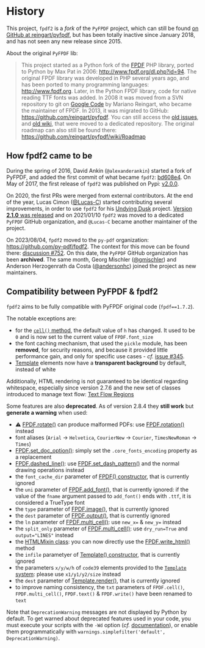 # History #

This project, `fpdf2` is a _fork_ of the `PyFPDF` project, which can still be found [on GitHub at reingart/pyfpdf](https://github.com/reingart/pyfpdf), but has been totally inactive since January 2018, and has not seen any new release since 2015.

About the original `PyFPDF` lib:

> This project started as a Python fork of the [FPDF](http://fpdf.org/) PHP library,
> ported to Python by Max Pat in 2006: <http://www.fpdf.org/dl.php?id=94>.
> The original FPDF library was developed in PHP several years ago,
> and has been ported to many programming languages: <http://www.fpdf.org>.
> Later, in the Python FPDF library, code for native reading TTF fonts was added.
> In 2008 it was moved from a SVN repository to git on [Google Code](https://code.google.com/p/pyfpdf/)
> by Mariano Reingart, who became the maintainer of FPDF.
> In 2013, it was migrated to GitHub: <https://github.com/reingart/pyfpdf>.
> You can still access the [old issues](https://github.com/reingart/pyfpdf_googlecode/issues),
> and [old wiki](https://github.com/reingart/pyfpdf_googlecode/tree/wiki),
> that were moved to a dedicated repository.
> The original roadmap can also still be found there: <https://github.com/reingart/pyfpdf/wiki/Roadmap>

## How fpdf2 came to be ##

During the spring of 2016, David Ankin (`@alexanderankin`) started a fork of PyFPDF, and added the first commit of what became `fpdf2`:
[bd608e4](https://github.com/py-pdf/fpdf2/commits/master?after=1db5f7fdc93eac981c8f1d15856649b68e523ec8+69&branch=master&qualified_name=refs%2Fheads%2Fmaster).
On May of 2017, the first release of `fpdf2` was published on Pypi:
[v2.0.0](https://pypi.org/project/fpdf2/#history).

On 2020, the first PRs were merged from external contributors.
At the end of the year, Lucas Cimon ([@Lucas-C](https://github.com/Lucas-C/)) started contributing several improvements, in order to use `fpdf2` for his [Undying Dusk](https://lucas-c.itch.io/undying-dusk) project.
[Version **2.1.0** was released](https://github.com/py-pdf/fpdf2/blob/master/CHANGELOG.md#210---2020-12-07) and on 2021/01/10 `fpdf2` was moved to a dedicated `PyFPDF` GitHub organization, and `@Lucas-C` became another maintainer of the project.

On 2023/08/04, `fpdf2` moved to the `py-pdf` organization: <https://github.com/py-pdf/fpdf2>. The context for this move can be found there: [discussion #752](https://github.com/py-pdf/fpdf2/discussions/752). On this date, the `PyFPDF` GitHub organization has been **archived**.
The same month, Georg Mischler ([@gmischler](https://github.com/gmischler)) and Anderson Herzogenrath da Costa ([@andersonhc](https://github.com/andersonhc)) joined the project as new maintainers.

## Compatibility between PyFPDF & fpdf2 ##

`fpdf2` aims to be fully compatible with PyFPDF original code (`fpdf==1.7.2`).

The notable exceptions are:

* for the [`cell()` method](https://py-pdf.github.io/fpdf2/fpdf/fpdf.html#fpdf.fpdf.FPDF.cell), the default value of `h` has changed. It used to be `0` and is now set to the current value of `FPDF.font_size`
* the font caching mechanism, that used the `pickle` module, has been **removed**, for security reasons, and because it provided little performance gain, and only for specific use cases - _cf._ [issue #345](https://github.com/py-pdf/fpdf2/issues/345).
* [Template](https://py-pdf.github.io/fpdf2/fpdf/template.html#fpdf.template.Template) elements now have a **transparent background** by default, instead of white

Additionally, HTML rendering is not guaranteed to be identical regarding whitespace,
especially since version 2.7.6 and the new set of classes introduced to manage text flow: [Text Flow Regions](TextRegion.md)

Some features are also **deprecated**.
As of version 2.8.4 they **still work** but **generate a warning** when used:

* ⚠️ [FPDF.rotate()](https://py-pdf.github.io/fpdf2/fpdf/fpdf.html#fpdf.fpdf.FPDF.rotate) can produce malformed PDFs: use [FPDF.rotation()](https://py-pdf.github.io/fpdf2/fpdf/fpdf.html#fpdf.fpdf.FPDF.rotation) instead
* font aliases (`Arial` → `Helvetica`, `CourierNew` → `Courier`, `TimesNewRoman` → `Times`)
* [FPDF.set_doc_option()](https://py-pdf.github.io/fpdf2/fpdf/fpdf.html#fpdf.fpdf.FPDF.set_doc_option): simply set the `.core_fonts_encoding` property as a replacement
* [FPDF.dashed_line()](https://py-pdf.github.io/fpdf2/fpdf/fpdf.html#fpdf.fpdf.FPDF.dashed_line): use [FPDF.set_dash_pattern()](https://py-pdf.github.io/fpdf2/fpdf/fpdf.html#fpdf.fpdf.FPDF.set_dash_pattern) and the normal drawing operations instead
* the `font_cache_dir` parameter of [FPDF() constructor](https://py-pdf.github.io/fpdf2/fpdf/fpdf.html#fpdf.fpdf.FPDF), that is currently ignored
* the `uni` parameter of [FPDF.add_font()](https://py-pdf.github.io/fpdf2/fpdf/fpdf.html#fpdf.fpdf.FPDF.add_font), that is currently ignored: if the value of the `fname` argument passed to `add_font()` ends with `.ttf`, it is considered a TrueType font
* the `type` parameter of [FPDF.image()](https://py-pdf.github.io/fpdf2/fpdf/fpdf.html#fpdf.fpdf.FPDF.image), that is currently ignored
* the `dest` parameter of [FPDF.output()](https://py-pdf.github.io/fpdf2/fpdf/fpdf.html#fpdf.fpdf.FPDF.output), that is currently ignored
* the `ln` parameter of [FPDF.multi_cell()](https://py-pdf.github.io/fpdf2/fpdf/fpdf.html#fpdf.fpdf.FPDF.multi_cell): use `new_x=` & `new_y=` instead
* the `split_only` parameter of [FPDF.multi_cell()](https://py-pdf.github.io/fpdf2/fpdf/fpdf.html#fpdf.fpdf.FPDF.multi_cell): use `dry_run=True` and `output="LINES"` instead
* the [HTMLMixin class](https://py-pdf.github.io/fpdf2/fpdf/html.html#fpdf.html.HTMLMixin): you can now directly use the [FPDF.write_html()](https://py-pdf.github.io/fpdf2/fpdf/fpdf.html#fpdf.fpdf.FPDF.write_html) method
* the `infile` parametyer of [Template() constructor](https://py-pdf.github.io/fpdf2/fpdf/template.html#fpdf.template.Template), that is currently ignored
* the parameters `x/y/w/h` of `code39` elements provided to the [`Template` system](https://py-pdf.github.io/fpdf2/fpdf/template.html#fpdf.template.Template): please use `x1/y1/y2/size` instead
* the `dest` parameter of [Template.render()](https://py-pdf.github.io/fpdf2/fpdf/template.html#fpdf.template.Template.render), that is currently ignored
* to improve naming consistency, the `txt` parameters of `FPDF.cell()`, `FPDF.multi_cell()`, `FPDF.text()` & `FPDF.write()` have been renamed to `text`

Note that `DeprecationWarning` messages are not displayed by Python by default.
To get warned about deprecated features used in your code, you must execute your scripts with the `-Wd` option (_cf._ [documentation](https://docs.python.org/3/using/cmdline.html#cmdoption-W)), or enable them programmatically with `warnings.simplefilter('default', DeprecationWarning)`.
